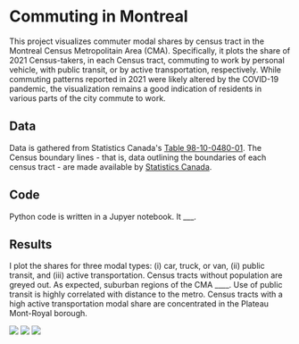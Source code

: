 # Commuting in Montreal
This project visualizes commuter modal shares by census tract in the Montreal Census Metropolitain Area (CMA). Specifically, it plots the share of 2021 Census-takers, in each Census tract, commuting to work by personal vehicle, with public transit, or by active transportation, respectively. While commuting patterns reported in 2021 were likely altered by the COVID-19 pandemic, the visualization remains a good indication of residents in various parts of the city commute to work.

## Data
Data is gathered from Statistics Canada's [Table 98-10-0480-01](https://www150.statcan.gc.ca/t1/tbl1/en/tv.action?pid=9810048001). The Census boundary lines - that is, data outlining the boundaries of each census tract - are made available by [Statistics Canada](https://www12.statcan.gc.ca/census-recensement/2021/geo/sip-pis/boundary-limites/index2021-eng.cfm?year=21).

## Code
Python code is written in a Jupyer notebook. It ___.

## Results
I plot the shares for three modal types: (i) car, truck, or van, (ii) public transit, and (iii) active transportation. Census tracts without population are greyed out. As expected, suburban regions of the CMA ____. Use of public transit is highly correlated with distance to the metro. Census tracts with a high active transportation modal share are concentrated in the Plateau Mont-Royal borough.

<img src="https://github.com/robertialenti/Commuting-in-Montreal/raw/main/figures/Car, truck or van_map.jpg">

<img src="https://github.com/robertialenti/Commuting-in-Montreal/raw/main/figures/Public transit_map.jpg">

<img src="https://github.com/robertialenti/Commuting-in-Montreal/raw/main/figures/Active transportation_map.jpg">
